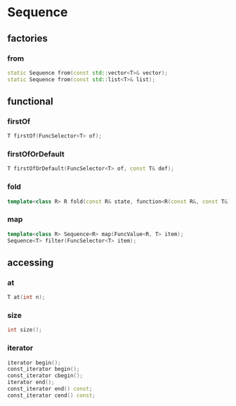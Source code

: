 # Sequence

## factories

### from

```c++
static Sequence from(const std::vector<T>& vector);
static Sequence from(const std::list<T>& list);
```

## functional

### firstOf

```c++
T firstOf(FuncSelector<T> of);
```

### firstOfOrDefault

```c++
T firstOfOrDefault(FuncSelector<T> of, const T& def);
```

### fold

```c++
template<class R> R fold(const R& state, function<R(const R&, const T&)> step);
```

### map

```c++
template<class R> Sequence<R> map(FuncValue<R, T> item);
Sequence<T> filter(FuncSelector<T> item);
```

## accessing

### at

```c++
T at(int n);
```

### size

```c++
int size();
```

### iterator

```c++
iterator begin();
const_iterator begin();
const_iterator cbegin();
iterator end();
const_iterator end() const;
const_iterator cend() const;
```

